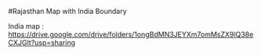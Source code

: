 #Rajasthan Map with India Boundary

India map : https://drive.google.com/drive/folders/1ongBdMN3JEYXm7omMsZX9lQ38eCXJGIt?usp=sharing
